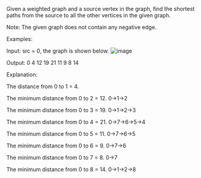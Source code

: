 Given a weighted graph and a source vertex in the graph, find the shortest paths from the source to all the other vertices in the given graph.

Note: The given graph does not contain any negative edge.

Examples:

Input: src = 0, the graph is shown below.
![image](https://github.com/Caznik/DijkstraAlgorithm/assets/26796370/2e5579df-a4ff-4cce-9b94-f3b94c96176a)

Output: 0 4 12 19 21 11 9 8 14

Explanation:

The distance from 0 to 1 = 4.

The minimum distance from 0 to 2 = 12. 0->1->2

The minimum distance from 0 to 3 = 19. 0->1->2->3

The minimum distance from 0 to 4 = 21. 0->7->6->5->4

The minimum distance from 0 to 5 = 11. 0->7->6->5

The minimum distance from 0 to 6 = 9. 0->7->6

The minimum distance from 0 to 7 = 8. 0->7

The minimum distance from 0 to 8 = 14. 0->1->2->8
